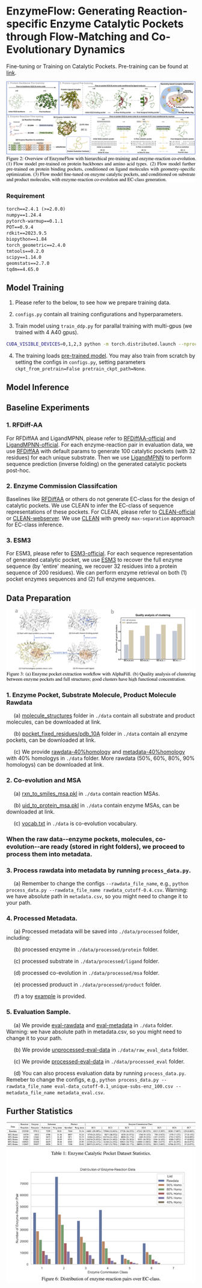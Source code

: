 # EnzymeFlow: Generating Reaction-specific Enzyme Catalytic Pockets through Flow-Matching and Co-Evolutionary Dynamics

Fine-tuning or Training on Catalytic Pockets. 
Pre-training can be found at [link](https://github.com/WillHua127/EnzymeFlow/tree/main/Pretrain). 

![enzymeflow](./image/enzymeflow.jpg)

### Requirement
```
torch==2.4.1 (>=2.0.0)
numpy==1.24.4
pytorch-warmup==0.1.1
POT==0.9.4
rdkit==2023.9.5
biopython==1.84
torch_geometric==2.4.0
tmtools==0.2.0
scipy==1.14.0
geomstats==2.7.0
tqdm==4.65.0
```

## Model Training

1. Please refer to the below, to see how we prepare training data.

2. ```configs.py``` contain all training configurations and hyperparameters.

3. Train model using ```train_ddp.py``` for parallal training with multi-gpus (we trained with 4 A40 gpus).
```bash
CUDA_VISIBLE_DEVICES=0,1,2,3 python -m torch.distributed.launch --nproc_per_node=4 train_ddp.py
```

4. The training loads [pre-trained model](https://github.com/WillHua127/EnzymeFlow/tree/main/Pretrain). You may also train from scratch by setting the configs in ```configs.py```, setting parameters ```ckpt_from_pretrain=False pretrain_ckpt_path=None```.



## Model Inference


## Baseline Experiments

### 1. RFDiff-AA
   
For RFDiffAA and LigandMPNN, please refer to [RFDiffAA-official](https://github.com/baker-laboratory/rf_diffusion_all_atom) and [LigandMPNN-official](https://github.com/dauparas/LigandMPNN?tab=readme-ov-file). For each enzyme-reaction pair in evaluation data, we use [RFDiffAA](https://github.com/baker-laboratory/rf_diffusion_all_atom) with default params to generate 100 catalytic pockets (with 32 residues) for each unique substrate. Then we use [LigandMPNN](https://github.com/dauparas/LigandMPNN?tab=readme-ov-file) to perform sequence prediction (inverse folding) on the generated catalytic pockets post-hoc.

### 2. Enzyme Commission Classifcation

Baselines like [RFDiffAA](https://github.com/baker-laboratory/rf_diffusion_all_atom) or others do not generate EC-class for the design of catalytic pockets. We use CLEAN to infer the EC-class of sequence representations of these pockets. For CLEAN, please refer to [CLEAN-official](https://github.com/tttianhao/CLEAN) or [CLEAN-webserver](https://clean.platform.moleculemaker.org/configuration). We use [CLEAN](https://github.com/tttianhao/CLEAN) with greedy ```max-separation``` approach for EC-class inference.

### 3. ESM3

For ESM3, please refer to [ESM3-official](https://github.com/evolutionaryscale/esm). For each sequence representation of generated catalytic pocket, we use [ESM3](https://github.com/evolutionaryscale/esm) to recover the full enzyme sequence (by 'entire' meaning, we recover 32 residues into a protein sequence of 200 residues). We can perform enzyme retrieval on both (1) pocket enzymes sequences and (2) full enzyme sequences.



## Data Preparation
![pocket](./image/pocket.jpg)

### 1. Enzyme Pocket, Substrate Molecule, Product Molecule Rawdata
   
   $~~~~$ (a) [molecule_structures](https://github.com/WillHua127/EnzymeFlow/tree/main/data/molecule_structures) folder in ```./data``` contain all substrate and product molecules, can be downloaded at link.
   
   $~~~~$ (b) [pocket_fixed_residues/pdb_10A](https://github.com/WillHua127/EnzymeFlow/tree/main/data/pocket_fixed_residues/pdb_10A) folder in ```./data``` contain all enzyme pockets, can be downloaded at link.

   $~~~~$ (c) We provide [rawdata-40%homology](https://github.com/WillHua127/EnzymeFlow/blob/main/data/rawdata_cutoff-0.4.csv) and [metadata-40%homology](https://github.com/WillHua127/EnzymeFlow/blob/main/data/metadata_cutoff-0.4.csv) with 40% homologys in ```./data``` folder. More rawdata (50%, 60%, 80%, 90% homologys) can be downloaded at link.



### 2. Co-evolution and MSA
   
   $~~~~$ (a) [rxn_to_smiles_msa.pkl](https://github.com/WillHua127/EnzymeFlow/blob/main/data/rxn_to_smiles_msa.pkl) in ```./data``` contain reaction MSAs.
   
   $~~~~$ (b) [uid_to_protein_msa.pkl](link) in ```./data``` contain enzyme MSAs, can be downloaded at link.

   $~~~~$ (c) [vocab.txt](https://github.com/WillHua127/EnzymeFlow/blob/main/data/vocab.txt) in ```./data``` is co-evolution vocabulary.


### When the raw data--enzyme pockets, molecules, co-evolution--are ready (stored in right folders), we proceed to process them into metadata.

### 3. Process rawdata into metadata by running ```process_data.py```.
   
   $~~~~$ (a) Remember to change the configs ```--rawdata_file_name```, e.g., ```python process_data.py --rawdata_file_name rawdata_cutoff-0.4.csv```. Warning: we have absolute path in ```metadata.csv```, so you might need to change it to your path.

   
### 4. Processed Metadata.

   $~~~~$ (a) Processed metadata will be saved into ```./data/processed``` folder, including:
   
   $~~~~$ (b) processed enzyme in ```./data/processed/protein``` folder.

   $~~~~$ (c) processed substrate in ```./data/processed/ligand``` folder.

   $~~~~$ (d) processed co-evolution in ```./data/processed/msa``` folder.

   $~~~~$ (e) processed produuct in ```./data/processed/product``` folder.

   $~~~~$ (f) a toy [example](https://github.com/WillHua127/EnzymeFlow/tree/main/data/processed) is provided.


### 5. Evaluation Sample.
   
   $~~~~$ (a) We provide [eval-rawdata](https://github.com/WillHua127/EnzymeFlow/blob/main/data/eval-data_cutoff-0.1_unique-subs-enz_100.csv) and [eval-metadata](https://github.com/WillHua127/EnzymeFlow/blob/main/data/metadata_eval.csv) in ```./data``` folder. Warning: we have absolute path in metadata.csv, so you might need to change it to your path.

   $~~~~$ (b) We provide [unprocessed-eval-data](https://github.com/WillHua127/EnzymeFlow/tree/main/data/raw_eval_data) in ```./data/raw_eval_data``` folder.

   $~~~~$ (c) We provide [processed-eval-data](https://github.com/WillHua127/EnzymeFlow/tree/main/data/processed_eval) in ```./data/processed_eval``` folder.

   $~~~~$ (d) You can also process evaluation data by running ```process_data.py```. Remeber to change the configs, e.g., ```python process_data.py --rawdata_file_name eval-data_cutoff-0.1_unique-subs-enz_100.csv --metadata_file_name metadata_eval.csv```.






## Further Statistics
![distribution](./image/distribution.jpg)


